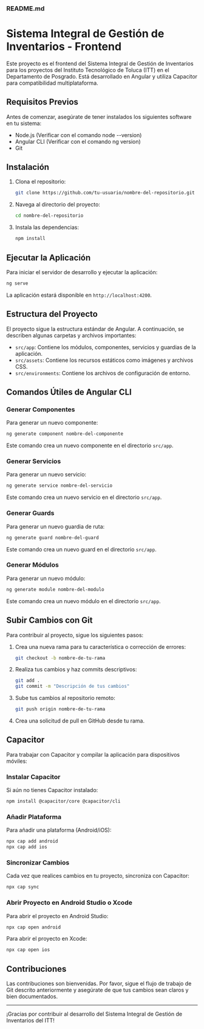 ### README.md

# Sistema Integral de Gestión de Inventarios - Frontend

Este proyecto es el frontend del Sistema Integral de Gestión de Inventarios para los proyectos del Instituto Tecnológico de Toluca (ITT) en el Departamento de Posgrado. Está desarrollado en Angular y utiliza Capacitor para compatibilidad multiplataforma.

## Requisitos Previos

Antes de comenzar, asegúrate de tener instalados los siguientes software en tu sistema:
- Node.js (Verificar con el comando node --version)
- Angular CLI  (Verificar con el comando ng version)
- Git

## Instalación

1. Clona el repositorio:

    ```bash
    git clone https://github.com/tu-usuario/nombre-del-repositorio.git
    ```

2. Navega al directorio del proyecto:

    ```bash
    cd nombre-del-repositorio
    ```

3. Instala las dependencias:

    ```bash
    npm install
    ```

## Ejecutar la Aplicación

Para iniciar el servidor de desarrollo y ejecutar la aplicación:

```bash
ng serve
```

La aplicación estará disponible en `http://localhost:4200`.

## Estructura del Proyecto

El proyecto sigue la estructura estándar de Angular. A continuación, se describen algunas carpetas y archivos importantes:

- `src/app`: Contiene los módulos, componentes, servicios y guardias de la aplicación.
- `src/assets`: Contiene los recursos estáticos como imágenes y archivos CSS.
- `src/environments`: Contiene los archivos de configuración de entorno.

## Comandos Útiles de Angular CLI

### Generar Componentes

Para generar un nuevo componente:

```bash
ng generate component nombre-del-componente
```

Este comando crea un nuevo componente en el directorio `src/app`.

### Generar Servicios

Para generar un nuevo servicio:

```bash
ng generate service nombre-del-servicio
```

Este comando crea un nuevo servicio en el directorio `src/app`.

### Generar Guards

Para generar un nuevo guardia de ruta:

```bash
ng generate guard nombre-del-guard
```

Este comando crea un nuevo guard en el directorio `src/app`.

### Generar Módulos

Para generar un nuevo módulo:

```bash
ng generate module nombre-del-modulo
```

Este comando crea un nuevo módulo en el directorio `src/app`.

## Subir Cambios con Git

Para contribuir al proyecto, sigue los siguientes pasos:

1. Crea una nueva rama para tu característica o corrección de errores:

    ```bash
    git checkout -b nombre-de-tu-rama
    ```

2. Realiza tus cambios y haz commits descriptivos:

    ```bash
    git add .
    git commit -m "Descripción de tus cambios"
    ```

3. Sube tus cambios al repositorio remoto:

    ```bash
    git push origin nombre-de-tu-rama
    ```

4. Crea una solicitud de pull en GitHub desde tu rama.

## Capacitor

Para trabajar con Capacitor y compilar la aplicación para dispositivos móviles:

### Instalar Capacitor

Si aún no tienes Capacitor instalado:

```bash
npm install @capacitor/core @capacitor/cli
```

### Añadir Plataforma

Para añadir una plataforma (Android/iOS):

```bash
npx cap add android
npx cap add ios
```

### Sincronizar Cambios

Cada vez que realices cambios en tu proyecto, sincroniza con Capacitor:

```bash
npx cap sync
```

### Abrir Proyecto en Android Studio o Xcode

Para abrir el proyecto en Android Studio:

```bash
npx cap open android
```

Para abrir el proyecto en Xcode:

```bash
npx cap open ios
```

## Contribuciones

Las contribuciones son bienvenidas. Por favor, sigue el flujo de trabajo de Git descrito anteriormente y asegúrate de que tus cambios sean claros y bien documentados.

---

¡Gracias por contribuir al desarrollo del Sistema Integral de Gestión de Inventarios del ITT!